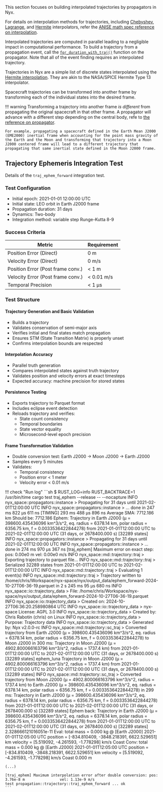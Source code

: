 This section focuses on building interpolated trajectories by propagators in Nyx.

For details on interpolation methods for trajectories, including [Chebyshev](../../../anise/reference/mathspec/interpolation/chebyshev.md), [Lagrange](../../../anise/reference/mathspec/interpolation/lagrange.md), and [Hermite](../../../anise/reference/mathspec/interpolation/hermite.md) interpolators, refer the [ANISE math spec reference on interpolation](../../../anise/reference/mathspec/interpolation/index.md).

Interpolated trajectories are computed in parallel leading to a negligible impact in computational performance. To build a trajectory from a propagation event, call the [`for_duration_with_traj()`](https://rustdoc.nyxspace.com/nyx_space/propagators/struct.PropInstance.html#method.for_duration_with_traj) function on the propagator. Note that all of the event finding requires an interpolated trajectory.

Trajectories in Nyx are a simple list of discrete states interpolated using the [Hermite interpolation](../../../anise/reference/mathspec/interpolation/hermite.md). They are akin to the NASA/SPICE Hermite Type 13 interpolator.

Spacecraft trajectories can be transformed into another frame by transforming each of the individual states into the desired frame.

!!! warning
    Transforming a trajectory into another frame _is different_ from propagating the original spacecraft in that other frame. A propagator will advance with a different step depending on the central body, refe to [the reference on propagator](../../../nyxspace/MathSpec/propagators.md).
    
    For example, propagating a spacecraft defined in the Earth Mean J2000 (EME2000) inertial frame when accounting for the point mass gravity of the Earth and the Moon and transforming that trajectory into a Moon J2000 centered frame will lead to a different trajectory that propagating that same inertial state defined in the Moon J2000 frame.

## Trajectory Ephemeris Integration Test

Details of the `traj_ephem_forward` integration test.

### Test Configuration

- Initial epoch: 2021-01-01 12:00:00 UTC
- Initial state: LEO orbit in Earth J2000 frame
- Propagation duration: 31 days
- Dynamics: Two-body
- Integration method: variable step Runge-Kutta 8-9

### Success Criteria

| Metric | Requirement |
|--------|-------------|
| Position Error (Direct) | 0 m |
| Velocity Error (Direct) | 0 m/s |
| Position Error (Post frame conv.) | < 1 m |
| Velocity Error (Post frame conv.) | < 0.01 m/s |
| Temporal Precision | < 1 μs |

### Test Structure

#### Trajectory Generation and Basic Validation

   - Builds a trajectory
   - Validates conservation of semi-major axis
   - Verifies initial and final states match propagation
   - Ensures STM (State Transition Matrix) is properly unset
   - Confirms interpolation bounds are respected

#### Interpolation Accuracy

   - Parallel truth generation
   - Compares interpolated states against truth trajectory
   - Validates position and velocity errors at exact timesteps
   - Expected accuracy: machine precision for stored states

#### Persistence Testing

   - Exports trajectory to Parquet format
   - Includes eclipse event detection
   - Reloads trajectory and verifies:
     - State count consistency
     - Temporal boundaries
     - State vector equality
     - Microsecond-level epoch precision

#### Frame Transformation Validation

   - Double conversion test: Earth J2000 → Moon J2000 → Earth J2000
   - Samples every 5 minutes
   - Validates:
     - Temporal consistency
     - Position error < 1 meter
     - Velocity error < 0.01 m/s


!!! check "Run log"
    ```sh
    $ RUST_LOG=info RUST_BACKTRACE=1 /usr/bin/time cargo test traj_ephem --release -- --nocapture
    INFO  nyx_space::propagators::instance > Propagating for 31 days until 2021-02-01T12:00:00 UTC
    INFO  nyx_space::propagators::instance >       ... done in 247 ms 822 μs 611 ns
    [TIMING] 293 ms 488 μs 896 ns
    Average SMA: 7712.186 km        Should be: 7712.186
    Ephem: Trajectory in Earth J2000 (μ = 398600.435436096 km^3/s^2, eq. radius = 6378.14 km, polar radius = 6356.75 km, f = 0.0033536422844278) from 2021-01-01T12:00:00 UTC to 2021-02-01T12:00:00 UTC (31 days, or 2678400.000 s) [32289 states]
    INFO  nyx_space::propagators::instance > Propagating for 31 days until 2021-02-01T12:00:00 UTC
    INFO  nyx_space::propagators::instance >       ... done in 274 ms 970 μs 367 ns
    [traj_ephem] Maximum error on exact step: pos: 0.00e0 m         vel: 0.00e0 m/s
    INFO  nyx_space::md::trajectory::traj  > Exporting trajectory to parquet file...
    INFO  nyx_space::md::trajectory::traj  > Serialized 32289 states from 2021-01-01T12:00:00 UTC to 2021-02-01T12:00:00 UTC
    INFO  nyx_space::md::trajectory::traj  > Evaluating 1 event(s)
    INFO  nyx_space::md::trajectory::traj  > Trajectory written to /home/chris/Workspace/nyx-space/nyx/output_data/ephem_forward-2024-10-27T06-36-19.parquet in 2 s 245 ms 95 μs 680 ns
    INFO  nyx_space::io::trajectory_data   > File: /home/chris/Workspace/nyx-space/nyx/output_data/ephem_forward-2024-10-27T06-36-19.parquet
    INFO  nyx_space::io::trajectory_data   > Created on: 2024-10-27T06:36:20.258980864 UTC
    INFO  nyx_space::io::trajectory_data   > nyx-space License: AGPL 3.0
    INFO  nyx_space::io::trajectory_data   > Created by: Chris Rabotin (chris) on Linux
    INFO  nyx_space::io::trajectory_data   > Purpose: Trajectory data
    INFO  nyx_space::io::trajectory_data   > Generated by: Nyx v2.0.0-rc
    INFO  nyx_space::md::trajectory::sc_traj > Converted trajectory from Earth J2000 (μ = 398600.435436096 km^3/s^2, eq. radius = 6378.14 km, polar radius = 6356.75 km, f = 0.0033536422844278) to Moon J2000 in 300 ms: Trajectory in Moon J2000 (μ = 4902.800066163796 km^3/s^2, radius = 1737.4 km) from 2021-01-01T12:00:00 UTC to 2021-02-01T12:00:00 UTC (31 days, or 2678400.000 s) [32289 states]
    ephem_luna Trajectory in Moon J2000 (μ = 4902.800066163796 km^3/s^2, radius = 1737.4 km) from 2021-01-01T12:00:00 UTC to 2021-02-01T12:00:00 UTC (31 days, or 2678400.000 s) [32289 states]
    INFO  nyx_space::md::trajectory::sc_traj > Converted trajectory from Moon J2000 (μ = 4902.800066163796 km^3/s^2, radius = 1737.4 km) to Earth J2000 (μ = 398600.435436096 km^3/s^2, eq. radius = 6378.14 km, polar radius = 6356.75 km, f = 0.0033536422844278) in 299 ms: Trajectory in Earth J2000 (μ = 398600.435436096 km^3/s^2, eq. radius = 6378.14 km, polar radius = 6356.75 km, f = 0.0033536422844278) from 2021-01-01T12:00:00 UTC to 2021-02-01T12:00:00 UTC (31 days, or 2678400.000 s) [32289 states]
    Ephem back: Trajectory in Earth J2000 (μ = 398600.435436096 km^3/s^2, eq. radius = 6378.14 km, polar radius = 6356.75 km, f = 0.0033536422844278) from 2021-01-01T12:00:00 UTC to 2021-02-01T12:00:00 UTC (31 days, or 2678400.000 s) [32289 states]
    2.328666121016051e-11
    Eval: total mass = 0.000 kg @  [Earth J2000] 2021-01-01T12:05:00 UTC    position = [-834.810409, -3848.218391, 6622.529651] km  velocity = [5.519092, -4.261593, -1.778298] km/s  Coast
    Conv: total mass = 0.000 kg @  [Earth J2000] 2021-01-01T12:05:00 UTC    position = [-834.810409, -3848.218391, 6622.529651] km  velocity = [5.519092, -4.261593, -1.778298] km/s  Coast 0.000 m

    (...)

    [traj_ephem] Maximum interpolation error after double conversion: pos: 3.76e-8 m                vel: 1.13e-9 m/s
    test propagation::trajectory::traj_ephem_forward ... ok
    ```
